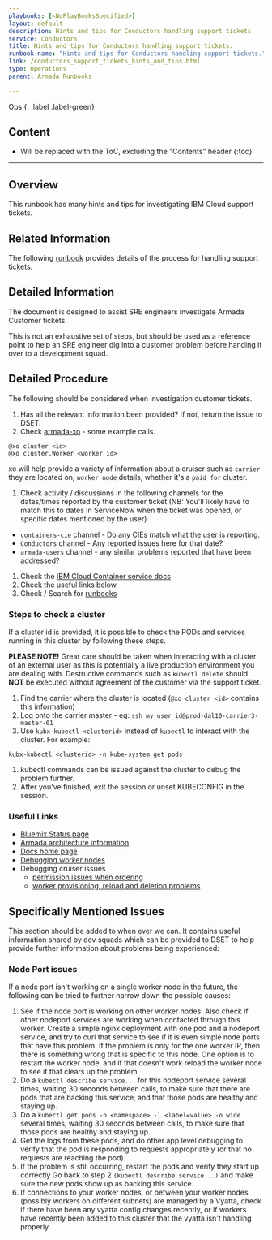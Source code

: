 ```yaml
---
playbooks: [<NoPlayBooksSpecified>]
layout: default
description: Hints and tips for Conductors handling support tickets.
service: Conductors
title: Hints and tips for Conductors handling support tickets.
runbook-name: "Hints and tips for Conductors handling support tickets."
link: /conductors_support_tickets_hints_and_tips.html
type: Operations
parent: Armada Runbooks

---
```


Ops
{: .label .label-green}

## Content

* Will be replaced with the ToC, excluding the "Contents" header
{:toc}

---

## Overview

This runbook has many hints and tips for investigating IBM Cloud support tickets.


## Related Information

The following [runbook](./conductors_support_tickets.html) provides details of the process for handling support tickets.


## Detailed Information

The document is designed to assist SRE engineers investigate Armada Customer tickets.

This is not an exhaustive set of steps, but should be used as a reference point to help an SRE engineer dig into a customer problem before handing it over to a development squad.


## Detailed Procedure

The following should be considered when investigation customer tickets.

1.  Has all the relevant information been provided? If not, return the issue to DSET.
1.  Check [armada-xo](https://ibm-argonauts.slack.com/messages/G53AJ95TP) - some example calls.
~~~
@xo cluster <id>
@xo cluster.Worker <worker id>
~~~
xo will help provide a variety of information about a cruiser such as `carrier` they are located on, `worker node` details, whether it's a `paid for` cluster.

1.  Check activity / discussions in the following channels for the dates/times reported by the customer ticket (NB: You'll likely have to match this to dates in ServiceNow when the ticket was opened, or specific dates mentioned by the user)
  - `containers-cie` channel - Do any CIEs match what the user is reporting.
  - `Conductors` channel - Any reported issues here for that date?
  - `armada-users` channel - any similar problems reported that have been addressed?

1. Check the [IBM Cloud Container service docs](https://console.bluemix.net/docs/containers/container_index.html#container_index)
1. Check the useful links below
1. Check / Search for [runbooks](/docs/runbooks/runbooks.html)


### Steps to check a cluster

If a cluster id is provided, it is possible to check the PODs and services running in this cluster by following these steps.

**PLEASE NOTE!**  Great care should be taken when interacting with a cluster of an external user as this is potentially a live production environment you are dealing with.  Destructive commands such as `kubectl delete` should **NOT** be executed without agreement of the customer via the support ticket.

1.  Find the carrier where the cluster is located (`@xo cluster <id>` contains this information)
1.  Log onto the carrier master - eg: `ssh my_user_id@prod-dal10-carrier3-master-01`
1.  Use `kubx-kubectl <clusterid>` instead of `kubectl` to interact with the cluster. For example:
~~~
kubx-kubectl <clusterid> -n kube-system get pods
~~~
1.  kubectl commands can be issued against the cluster to debug the problem further.
1.  After you've finished, exit the session or unset KUBECONFIG in the session.  


### Useful Links

- [Bluemix Status page](https://status.ng.bluemix.net/)
- [Armada architecture information](https://github.ibm.com/alchemy-containers/armada/blob/master/architecture/architecture.md)
- [Docs home page](https://console.bluemix.net/docs/containers/container_index.html#container_index)
- [Debugging worker nodes](https://console.bluemix.net/docs/containers/cs_troubleshoot.html#debug_worker_nodes)
- Debugging cruiser issues
  - [permission issues when ordering](/docs/runbooks/cluster/cluster-squad-common-troubleshooting-issues.html#troubleshooting-permissions-and-credentials)
  - [worker provisioning, reload and deletion problems](/docs/runbooks/cluster/cluster-squad-common-troubleshooting-issues.html#troubleshooting-worker-statuses)


## Specifically Mentioned Issues

This section should be added to when ever we can.
It contains useful information shared by dev squads which can be provided to DSET to help provide further information about problems being experienced:


### Node Port issues

If a node port isn't working on a single worker node in the future, the following can be tried to further narrow down the possible causes:

1. See if the node port is working on other worker nodes. Also check if other nodeport services are working when contacted through this worker. Create a simple nginx deployment with one pod and a nodeport service, and try to curl that service to see if it is even simple node ports that have this problem. If the problem is only for the one worker IP, then there is something wrong that is specific to this node. One option is to restart the worker node, and if that doesn't work reload the worker node to see if that clears up the problem.
1.  Do a `kubectl describe service...` for this nodeport service several times, waiting 30 seconds between calls, to make sure that there are pods that are backing this service, and that those pods are healthy and staying up.
1.  Do a `kubectl get pods -n <namespace> -l <label=value> -o wide` several times, waiting 30 seconds between calls, to make sure that those pods are healthy and staying up.
1.  Get the logs from these pods, and do other app level debugging to verify that the pod is responding to requests appropriately (or that no requests are reaching the pod).
1.  If the problem is still occurring, restart the pods and verify they start up correctly
Go back to step 2 `(kubectl describe service...)` and make sure the new pods show up as backing this service.
1. If connections to your worker nodes, or between your worker nodes (possibly workers on different subnets) are managed by a Vyatta, check if there have been any vyatta config changes recently, or if workers have recently been added to this cluster that the vyatta isn't handling properly.
